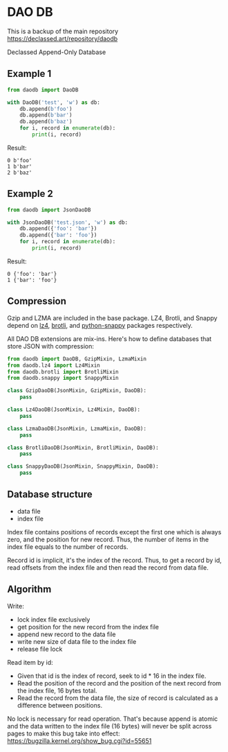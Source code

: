 # DAO DB

This is a backup of the main repository https://declassed.art/repository/daodb

Declassed Append-Only Database

## Example 1

```python
from daodb import DaoDB

with DaoDB('test', 'w') as db:
    db.append(b'foo')
    db.append(b'bar')
    db.append(b'baz')
    for i, record in enumerate(db):
        print(i, record)
```

Result:

```
0 b'foo'
1 b'bar'
2 b'baz'
```

## Example 2

```python
from daodb import JsonDaoDB

with JsonDaoDB('test.json', 'w') as db:
    db.append({'foo': 'bar'})
    db.append({'bar': 'foo'})
    for i, record in enumerate(db):
        print(i, record)
```

Result:

```
0 {'foo': 'bar'}
1 {'bar': 'foo'}
```

## Compression

Gzip and LZMA are included in the base package. LZ4, Brotli, and Snappy
depend on [lz4](https://pypi.org/project/lz4/), [brotli](https://pypi.org/project/Brotli/),
and [python-snappy](https://pypi.org/project/python-snappy/) packages respectively.

All DAO DB extensions are mix-ins. Here's how to define databases that store JSON with compression:

```python
from daodb import DaoDB, GzipMixin, LzmaMixin
from daodb.lz4 import Lz4Mixin
from daodb.brotli import BrotliMixin
from daodb.snappy import SnappyMixin

class GzipDaoDB(JsonMixin, GzipMixin, DaoDB):
    pass

class Lz4DaoDB(JsonMixin, Lz4Mixin, DaoDB):
    pass

class LzmaDaoDB(JsonMixin, LzmaMixin, DaoDB):
    pass

class BrotliDaoDB(JsonMixin, BrotliMixin, DaoDB):
    pass

class SnappyDaoDB(JsonMixin, SnappyMixin, DaoDB):
    pass
```

## Database structure

* data file
* index file

Index file contains positions of records except the first one which is always zero,
and the position for new record.
Thus, the number of items in the index file equals to the number of records.

Record id is implicit, it's the index of the record.
Thus, to get a record by id, read offsets from the index file and then read the record from data file.

## Algorithm

Write:
* lock index file exclusively
* get position for the new record from the index file
* append new record to the data file
* write new size of data file to the index file
* release file lock

Read item by id:
* Given that id is the index of record, seek to id * 16 in the index file.
* Read the position of the record and the position of the next record from the index file, 16 bytes total.
* Read the record from the data file, the size of record is calculated as a difference between positions.

No lock is necessary for read operation.
That's because append is atomic and the data written to the index file (16 bytes)
will never be split across pages to make this bug take into effect: https://bugzilla.kernel.org/show_bug.cgi?id=55651
